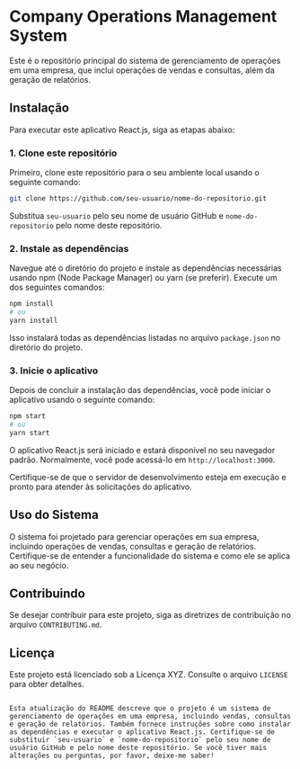 # Company Operations Management System
Este é o repositório principal do sistema de gerenciamento de operações em uma empresa, que inclui operações de vendas e consultas, além da geração de relatórios.

## Instalação

Para executar este aplicativo React.js, siga as etapas abaixo:

### 1. Clone este repositório

Primeiro, clone este repositório para o seu ambiente local usando o seguinte comando:

```sh
git clone https://github.com/seu-usuario/nome-do-repositorio.git
```

Substitua `seu-usuario` pelo seu nome de usuário GitHub e `nome-do-repositorio` pelo nome deste repositório.

### 2. Instale as dependências

Navegue até o diretório do projeto e instale as dependências necessárias usando npm (Node Package Manager) ou yarn (se preferir). Execute um dos seguintes comandos:

```sh
npm install
# ou
yarn install
```

Isso instalará todas as dependências listadas no arquivo `package.json` no diretório do projeto.

### 3. Inicie o aplicativo

Depois de concluir a instalação das dependências, você pode iniciar o aplicativo usando o seguinte comando:

```sh
npm start
# ou
yarn start
```

O aplicativo React.js será iniciado e estará disponível no seu navegador padrão. Normalmente, você pode acessá-lo em `http://localhost:3000`.

Certifique-se de que o servidor de desenvolvimento esteja em execução e pronto para atender às solicitações do aplicativo.

## Uso do Sistema

O sistema foi projetado para gerenciar operações em sua empresa, incluindo operações de vendas, consultas e geração de relatórios. Certifique-se de entender a funcionalidade do sistema e como ele se aplica ao seu negócio.

## Contribuindo

Se desejar contribuir para este projeto, siga as diretrizes de contribuição no arquivo `CONTRIBUTING.md`.

## Licença

Este projeto está licenciado sob a Licença XYZ. Consulte o arquivo `LICENSE` para obter detalhes.

```

Esta atualização do README descreve que o projeto é um sistema de gerenciamento de operações em uma empresa, incluindo vendas, consultas e geração de relatórios. Também fornece instruções sobre como instalar as dependências e executar o aplicativo React.js. Certifique-se de substituir `seu-usuario` e `nome-do-repositorio` pelo seu nome de usuário GitHub e pelo nome deste repositório. Se você tiver mais alterações ou perguntas, por favor, deixe-me saber!
